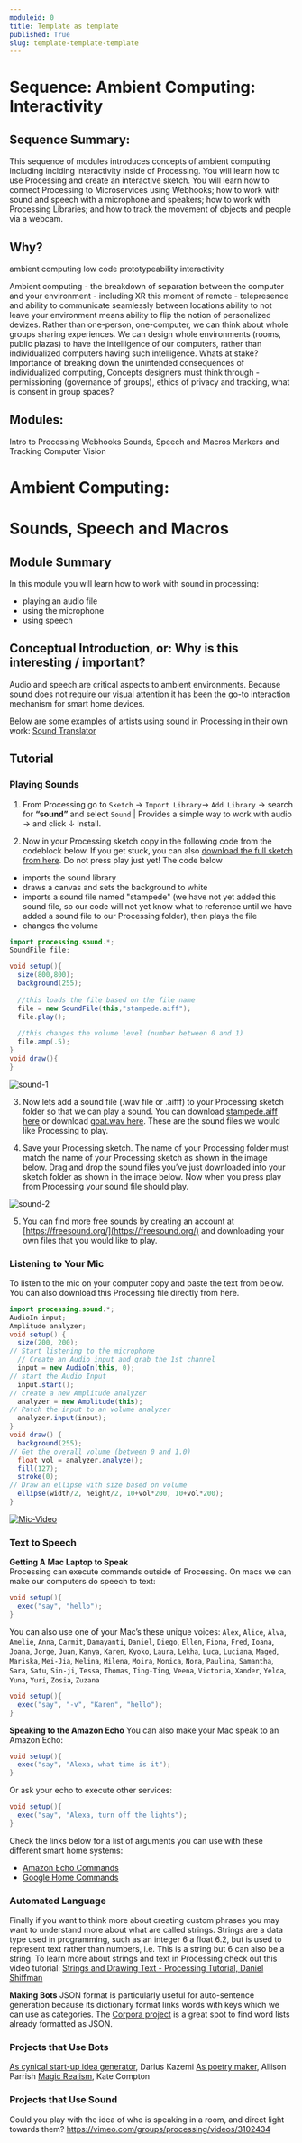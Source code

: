 ```yaml
---
moduleid: 0
title: Template as template
published: True
slug: template-template-template
---
```

# Sequence: Ambient Computing: Interactivity
## Sequence Summary:
This sequence of modules introduces concepts of ambient computing including inclding interactivity inside of Processing. You will learn how to use Processing and create an interactive sketch. You will learn how to connect Processing to Microservices using Webhooks; how to work with sound and speech with a microphone and speakers; how to work with Processing Libraries; and how to track the movement of objects and people via a webcam.
## Why?
ambient computing 
low code prototypeability
interactivity

Ambient computing - the breakdown of separation between the computer and your environment - including XR
this moment of remote - telepresence and ability to communicate seamlessly between locations
ability to not leave your environment means ability to flip the notion of personalized devizes. Rather than one-person, one-computer, we can think about whole groups sharing experiences. We can design whole environments (rooms, public plazas) to have the intelligence of our computers, rather than individualized computers having such intelligence.
Whats at stake? Importance of breaking down the unintended consequences of individualized computing, 
Concepts designers must think through - permissioning (governance of groups), ethics of privacy and tracking, what is consent in group spaces?


## Modules:
Intro to Processing
Webhooks
Sounds, Speech and Macros
Markers and Tracking
Computer Vision

Ambient Computing:
===========================================

# Sounds, Speech and Macros
## Module Summary
In this module you will learn how to work with sound in processing: 
- playing an audio file
- using the microphone
- using speech

## Conceptual Introduction, or: Why is this interesting / important?
Audio and speech are critical aspects to ambient environments. Because sound does not require our visual attention it has been the go-to interaction mechanism for smart home devices. 

Below are some examples of artists using sound in Processing in their own work:
[Sound Translator](https://vimeo.com/groups/processing/videos/3102434)



## Tutorial

### Playing Sounds 
1. From Processing go to `Sketch` → `Import Library`→ `Add Library` → search for **“sound”** and select `Sound` | Provides a simple way to work with audio → and click ↓ Install.

2. Now in your Processing sketch copy in the following code from the codeblock below. If you get stuck, you can also [download the full sketch from here](https://drive.google.com/file/d/11ST40zIHw7ZzOZd78WWhkX1thc2AmTmv/view).
Do not press play just yet! The code below 
* imports the sound library
* draws a canvas and sets the background to white
* imports a sound file named "stampede" (we have not yet added this sound file, so our code will not yet know what to reference until we have added a sound file to our Processing folder), then plays the file
* changes the volume


```java
import processing.sound.*;
SoundFile file;

void setup(){
  size(800,800);
  background(255);
  
  //this loads the file based on the file name
  file = new SoundFile(this,"stampede.aiff");
  file.play();
  
  //this changes the volume level (number between 0 and 1)
  file.amp(.5);
}
void draw(){
}
```
![sound-1](images/sound_1.gif#img-left)

3. Now lets add a sound file (.wav file or .aifff) to your Processing sketch folder so that we can play a sound.
You can download [stampede.aiff here](https://drive.google.com/file/d/1TqHKS2-ed6b8mZc2pdsVgqyfONrGB6X-/view) or download [goat.wav here](https://drive.google.com/file/d/1Ra762fHMZ8bI-FrBlADfrF5T7oVHFzvV/view). These are the sound files we would like Processing to play.  

4. Save your Processing sketch. The name of your Processing folder must match the name of your Processing sketch as shown in the image below.
Drag and drop the sound files you’ve just downloaded into your sketch folder as shown in the image below. Now when you press play from Processing your sound file should play.

![sound-2](images/sound_2.gif#img-left)

5. You can find more free sounds by creating an account at [https://freesound.org/](https://freesound.org/) and downloading your own files that you would like to play.


### Listening to Your Mic
To listen to the mic on your computer copy and paste the text from below. You can also download this Processing file directly from here.
```java
import processing.sound.*;
AudioIn input;
Amplitude analyzer;
void setup() {
  size(200, 200);
// Start listening to the microphone
  // Create an Audio input and grab the 1st channel
  input = new AudioIn(this, 0);
// start the Audio Input
  input.start();
// create a new Amplitude analyzer
  analyzer = new Amplitude(this);
// Patch the input to an volume analyzer
  analyzer.input(input);
}
void draw() {
  background(255);
// Get the overall volume (between 0 and 1.0)
  float vol = analyzer.analyze();
  fill(127);
  stroke(0);
// Draw an ellipse with size based on volume
  ellipse(width/2, height/2, 10+vol*200, 10+vol*200);
}
```

[![Mic-Video]({sound_3.png})]({https://youtu.be/5f6nnXDe4Aw} "Listening to Your Mic")


### Text to Speech
**Getting A Mac Laptop to Speak**  
Processing can execute commands outside of Processing. On macs we can make our computers do speech to text:

```java
void setup(){
  exec("say", "hello");
}
```

You can also use one of your Mac’s these unique voices:
`Alex`, `Alice`, `Alva`, `Amelie`, `Anna`, `Carmit`, `Damayanti`, `Daniel`, `Diego`, `Ellen`, `Fiona`, `Fred`, `Ioana`, `Joana`, `Jorge`, `Juan`, `Kanya`, `Karen`, `Kyoko`, `Laura`, `Lekha`, `Luca`, `Luciana`, `Maged`, `Mariska`, `Mei-Jia`, `Melina`, `Milena`, `Moira`, `Monica`, `Nora`, `Paulina`, `Samantha`, `Sara`, `Satu`, `Sin-ji`, `Tessa`, `Thomas`, `Ting-Ting`, `Veena`, `Victoria`, `Xander`, `Yelda`, `Yuna`, `Yuri`, `Zosia`, `Zuzana`

```java
void setup(){
  exec("say", "-v", "Karen", "hello");
}
```

**Speaking to the Amazon Echo**
You can also make your Mac speak to an Amazon Echo:

```java
void setup(){
  exec("say", "Alexa, what time is it");
}
```
Or ask your echo to execute other services:
```java
void setup(){
  exec("say", "Alexa, turn off the lights");
}
```
Check the links below for a list of arguments you can use with these different smart home systems:
- [Amazon Echo Commands](https://www.cnet.com/home/smart-home/every-alexa-command-you-can-give-your-amazon-echo-smart-speaker-or-display/)
- [Google Home Commands](https://www.the-ambient.com/guides/best-google-assistant-commands-382)


### Automated Language
Finally if you want to think more about creating custom phrases you may want to understand more about what are called strings. Strings are a data type used in programming, such as an integer 6 a float 6.2, but is used to represent text rather than numbers, i.e. This is a string but 6 can also be a string. To learn more about strings and text in Processing check out this video tutorial:
[Strings and Drawing Text - Processing Tutorial, Daniel Shiffman](https://www.youtube.com/watch?v=NLzne4XaR3M)

**Making Bots**
JSON format is particularly useful for auto-sentence generation because its dictionary format links words with keys which we can use as categories. The [Corpora project](https://github.com/dariusk/corpora/tree/master/data) is a great spot to find word lists already formatted as JSON.

### Projects that Use Bots
[As cynical start-up idea generator](https://twitter.com/BodegaBot), Darius Kazemi
[As poetry maker](https://twitter.com/the_ephemerides), Allison Parrish
[Magic Realism](https://twitter.com/MagicRealismBot), Kate Compton

### Projects that Use Sound


Could you play with the idea of who is speaking in a room, and direct light towards them?
https://vimeo.com/groups/processing/videos/3102434

